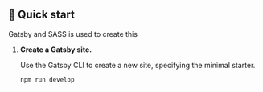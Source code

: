 ## 🚀 Quick start

Gatsby and SASS is used to create this

1.  **Create a Gatsby site.**

    Use the Gatsby CLI to create a new site, specifying the minimal starter.

    ```shell
    npm run develop
    ```


